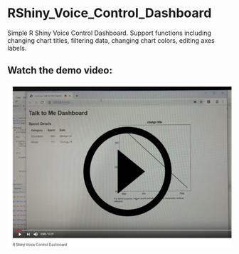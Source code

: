 # RShiny_Voice_Control_Dashboard

Simple R Shiny Voice Control Dashboard. Support functions including changing chart titles, filtering data, changing chart colors, editing axes labels. 

## Watch the demo video:
[![RShiny Voice Control Dashboard Demo Image](https://github.com/lucyq228/RShiny_Voice_Control_Dashboard/blob/master/Demo_pic.png)](https://www.youtube.com/watch?v=f4Nx11UVkxg)
